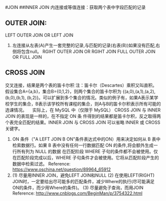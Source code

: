 #JOIN 
##INNER JOIN
  内连接或等值连接：获取两个表中字段匹配的记录
## OUTER JOIN:
  LEFT OUTER JOIN OR LEFT JOIN
  1. 左连接从左表(A)产生一套完整的记录,与匹配的记录(右表(B))如果没有匹配,右侧将包含null。
  RGIHT OUTER JOIN OR RGIHT JOIN
  FULL OUTER JOIN OR FULL JOIN
## CROSS JOIN
  交叉连接，结果是两个表的笛卡尔积
  注：笛卡尔（Descartes）乘积又叫直积。假设集合A={a,b}，集合B={0,1,2}，则两个集合的笛卡尔积为
{(a,0),(a,1),(a,2),(b,0),(b,1), (b,2)}。可以扩展到多个集合的情况。类似的例子有，如果A表示某学
校学生的集合，B表示该学校所有课程的集合，则A与B的笛卡尔积表示所有可能的选课情况。
　实际上，在 MySQL 中（仅限于 MySQL） CROSS JOIN 与 INNER JOIN 的表现是一样的，在不指定 ON 条
件得到的结果都是笛卡尔积，反之取得两个表完全匹配的结果。INNER JOIN 与 CROSS JOIN 可以省略 INNER 或 CROSS 关键字。   

1. ON 条件（"A LEFT JOIN B ON"条件表达式中的ON）用来决定如何从 B 表中检索数据行。如果 B 表中没有任何一行数据匹配 ON 的条件,将会额外生成一行所有列为 NULL 的数据
在匹配阶段 WHERE 子句的条件都不会被使用。仅在匹配阶段完成以后，WHERE 子句条件才会被使用。它将从匹配阶段产生的数据中检索过滤。
    Reference: https://www.oschina.net/question/89964_65912
2. (1) 尽量用INNER JOIN，避免LEFT JOIN和NULL
   (2) 在使用LEFT(RIGHT) JOIN时，一定要给出尽可能多的匹配条件，减少Where的执行(尽可能满足ON的条件，而少用Where的条件)。
   (3) 尽量避免子查询，而用JOIN
   Reference: http://www.cnblogs.com/BeginMan/p/3754322.html